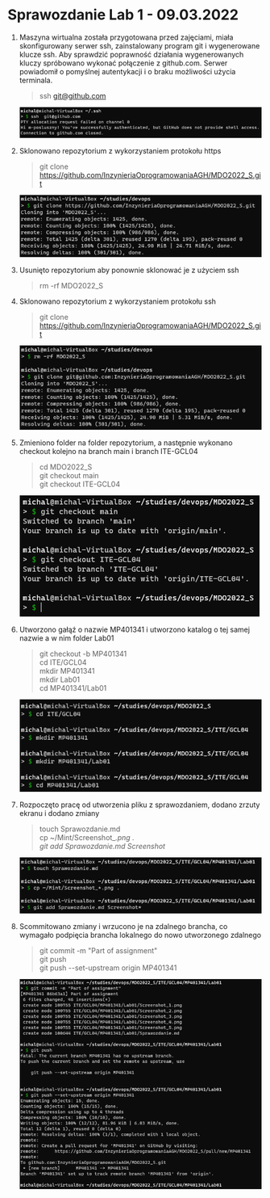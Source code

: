 # Sprawozdanie Lab 1 - 09.03.2022

1.  Maszyna wirtualna została przygotowana przed zajęciami, miała skonfigurowany serwer ssh, zainstalowany program git i wygenerowane klucze ssh.
Aby sprawdzić poprawność działania wygenerowanych kluczy spróbowano wykonać połączenie z github.com. Serwer powiadomił o pomyślnej autentykacji i o braku możliwości użycia terminala. 
    >  ssh git@github.com

    ![img](Screenshot_1.png)

2.  Sklonowano repozytorium z wykorzystaniem protokołu https
    > git clone https://github.com/InzynieriaOprogramowaniaAGH/MDO2022_S.git

    ![img](Screenshot_2.png)

3.  Usunięto repozytorium aby ponownie sklonować je z użyciem ssh
    > rm -rf MDO2022_S  
   
4. Sklonowano repozytorium z wykorzystaniem protokołu ssh
   > git clone https://github.com/InzynieriaOprogramowaniaAGH/MDO2022_S.git

   ![img](Screenshot_3.png)

5.  Zmieniono folder na folder repozytorium, a następnie wykonano checkout kolejno na branch main i branch ITE-GCL04
    > cd MDO2022_S  
    > git checkout main  
    > git checkout ITE-GCL04  

    ![img](Screenshot_4.png)

6.  Utworzono gałąź o nazwie MP401341 i utworzono katalog o tej samej nazwie a w nim folder Lab01
    > git checkout -b MP401341  
    > cd ITE/GCL04    
    > mkdir MP401341    
    > mkdir Lab01    
    > cd MP401341/Lab01    

    ![img](Screenshot_5.png)

7.  Rozpoczęto pracę od utworzenia pliku z sprawozdaniem, dodano zrzuty ekranu i dodano zmiany 
    >  touch Sprawozdanie.md  
    >  cp ~/Mint/Screenshot_*.png .  
    >  git add Sprawozdanie.md Screenshot*  

    ![img](Screenshot_6.png)
8.  Scommitowano zmiany i wrzucono je na zdalnego brancha, co wymagało podpięcia brancha lokalnego do nowo utworzonego zdalnego
    >  git commit -m "Part of assignment"  
    >  git push  
    >  git push --set-upstream origin MP401341  

    ![img](Screenshot_7.png)


